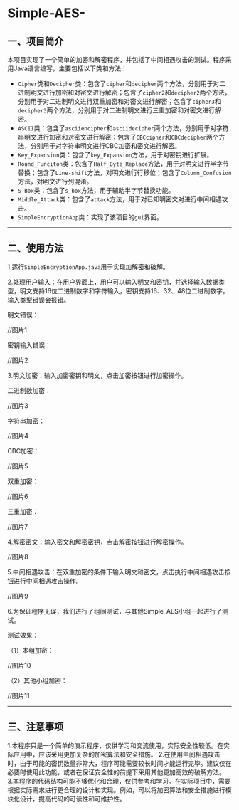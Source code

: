# Simple-AES-
一、项目简介
-------
本项目实现了一个简单的加密和解密程序，并包括了中间相遇攻击的测试。程序采用Java语言编写，主要包括以下类和方法：

* `Cipher`类和`Decipher`类：包含了`cipher`和`decipher`两个方法，分别用于对二进制明文进行加密和对密文进行解密；包含了`cipher2`和`decipher2`两个方法，分别用于对二进制明文进行双重加密和对密文进行解密；包含了`cipher3`和`decipher3`两个方法，分别用于对二进制明文进行三重加密和对密文进行解密。
* `ASCII`类：包含了`asciiencipher`和`asciidecipher`两个方法，分别用于对字符串明文进行加密和对密文进行解密；包含了`CBCcipher`和`CBCdecipher`两个方法，分别用于对字符串明文进行CBC加密和密文进行解密。
* `Key_Expansion`类：包含了`key_Expansion`方法，用于对密钥进行扩展。
* `Round_Funciton`类：包含了`Half_Byte_Replace`方法，用于对明文进行半字节替换；包含了`Line-shift`方法，对明文进行行移位；包含了`Column_Confusion`方法，对明文进行列混淆。
* `S_Box`类：包含了`s_box`方法，用于辅助半字节替换功能。
* `Middle_Attack`类：包含了`attack`方法，用于对已知明密文对进行中间相遇攻击。
* `SimpleEncryptionApp`类：实现了该项目的`gui`界面。
-------
二、使用方法
-------
1.运行`SimpleEncryptionApp.java`用于实现加解密和破解。

2.处理用户输入：在用户界面上，用户可以输入明文和密钥，并选择输入数据类型，明文支持16位二进制数字和字符输入，密钥支持16、32、48位二进制数字。输入类型错误会报错。

明文错误：

//图片1

密钥输入错误：

//图片2

3.明文加密：输入加密密钥和明文，点击加密按钮进行加密操作。

二进制数加密：

//图片3

字符串加密：

//图片4

CBC加密：

//图片5

双重加密：

//图片6

三重加密：

//图片7

4.解密密文：输入密文和解密密钥，点击解密按钮进行解密操作。

//图片8

5.中间相遇攻击：在双重加密的条件下输入明文和密文，点击执行中间相遇攻击按钮进行中间相遇攻击操作。

//图片9

6.为保证程序无误，我们进行了组间测试，与其他Simple_AES小组一起进行了测试。

测试效果： 

（1）本组加密：

//图片10

（2）其他小组加密：

//图片11

-------
三、注意事项
-------
1.本程序只是一个简单的演示程序，仅供学习和交流使用，实际安全性较低。在实际应用中，应该采用更加复杂的加密算法和安全措施。
2.在使用中间相遇攻击时，由于可能的密钥数量非常大，程序可能需要较长时间才能运行完毕。建议仅在必要时使用此功能，或者在保证安全性的前提下采用其他更加高效的破解方法。
3.本程序的代码结构可能不够优化和合理，仅供参考和学习。在实际项目中，需要根据实际需求进行更合理的设计和实现。例如，可以将加密算法和安全措施进行模块化设计，提高代码的可读性和可维护性。


